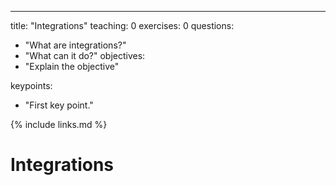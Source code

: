 ---
title: "Integrations"
teaching: 0
exercises: 0
questions:
- "What are integrations?"
- "What can it do?"
objectives:
- "Explain the objective"


keypoints:
- "First key point."

{% include links.md %}


# Integrations
